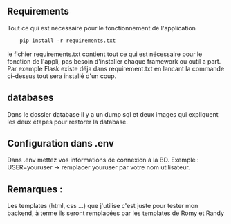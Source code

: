 ## Requirements 
Tout ce qui est necessaire pour le fonctionnement de l'application

```Python
    pip install -r requirements.txt 
```

le fichier requirements.txt contient tout ce qui est nécessaire pour le fonction de l'appli, pas besoin d'installer chaque framework ou outil a part. Par exemple Flask existe déja dans requirement.txt en lancant la commande ci-dessus tout sera installé d'un coup. 
## databases
 Dans le dossier database il y a un dump sql et deux images qui expliquent les deux étapes pour restorer la database.


 ## Configuration dans .env  
 Dans .env mettez vos informations de connexion à la BD. Exemple : USER=youruser -> remplacer youruser par votre nom utilisateur.


 ## Remarques :
 Les templates (html, css ...) que j'utilise c'est juste pour tester mon backend, à terme ils seront remplacées par les templates de Romy et Randy 